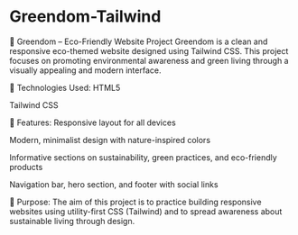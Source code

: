 # Greendom-Tailwind

🌿 Greendom – Eco-Friendly Website Project
Greendom is a clean and responsive eco-themed website designed using Tailwind CSS. This project focuses on promoting environmental awareness and green living through a visually appealing and modern interface.

🔧 Technologies Used:
HTML5

Tailwind CSS

🧩 Features:
Responsive layout for all devices

Modern, minimalist design with nature-inspired colors

Informative sections on sustainability, green practices, and eco-friendly products

Navigation bar, hero section, and footer with social links

🎯 Purpose:
The aim of this project is to practice building responsive websites using utility-first CSS (Tailwind) and to spread awareness about sustainable living through design.
